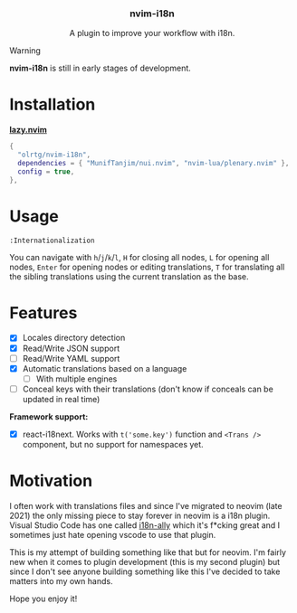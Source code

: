 <!-- markdownlint-disable MD033 MD041-->
<h3 align="center">
  nvim-i18n
</h3>

<p align="center">
  A plugin to improve your workflow with i18n.
</p>

<!-- prettier-ignore-start -->
> [!WARNING]
> **nvim-i18n** is still in early stages of development.
<!-- prettier-ignore-end -->

# Installation

**[lazy.nvim](https://github.com/folke/lazy.nvim)**

```lua
{
  "olrtg/nvim-i18n",
  dependencies = { "MunifTanjim/nui.nvim", "nvim-lua/plenary.nvim" },
  config = true,
},
```

# Usage

```
:Internationalization
```

You can navigate with `h`/`j`/`k`/`l`, `H` for closing all nodes, `L` for opening all nodes, `Enter` for opening nodes or editing translations, `T` for translating all the sibling translations using the current translation as the base.

# Features

- [x] Locales directory detection
- [x] Read/Write JSON support
- [ ] Read/Write YAML support
- [x] Automatic translations based on a language
  - [ ] With multiple engines
- [ ] Conceal keys with their translations (don't know if conceals can be updated in real time)

**Framework support:**

- [x] react-i18next. Works with `t('some.key')` function and `<Trans />` component, but no support for namespaces yet.

# Motivation

I often work with translations files and since I've migrated to neovim (late 2021) the only missing piece to stay forever in neovim is a i18n plugin. Visual Studio Code has one called [i18n-ally](https://github.com/lokalise/i18n-ally) which it's f\*cking great and I sometimes just hate opening vscode to use that plugin.

This is my attempt of building something like that but for neovim. I'm fairly new when it comes to plugin development (this is my second plugin) but since I don't see anyone building something like this I've decided to take matters into my own hands.

Hope you enjoy it!
